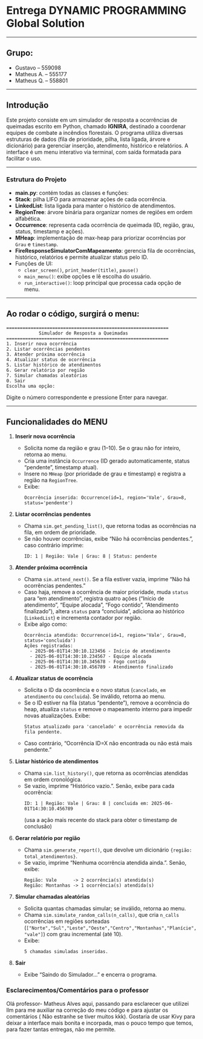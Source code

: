 # Entrega DYNAMIC PROGRAMMING Global Solution
---

## Grupo:
- Gustavo – 559098  
- Matheus A. – 555177  
- Matheus Q. – 558801  

---

## Introdução

Este projeto consiste em um simulador de resposta a ocorrências de queimadas escrito em Python, chamado **IGNIRA**, destinado a coordenar equipes de combate a incêndios florestais. O programa utiliza diversas estruturas de dados (fila de prioridade, pilha, lista ligada, árvore e dicionário) para gerenciar inserção, atendimento, histórico e relatórios. A interface é um menu interativo via terminal, com saída formatada para facilitar o uso.

---

### Estrutura do Projeto

- **main.py**: contém todas as classes e funções:
 - **Stack**: pilha LIFO para armazenar ações de cada ocorrência.
  - **LinkedList**: lista ligada para manter o histórico de atendimentos.
  - **RegionTree**: árvore binária para organizar nomes de regiões em ordem alfabética.
  - **Occurrence**: representa cada ocorrência de queimada (ID, região, grau, status, timestamp e ações).
  - **MHeap**: implementação de max-heap para priorizar ocorrências por `Grau` e `timestamp`.
  - **FireResponseSimulatorComMapeamento**: gerencia fila de ocorrências, histórico, relatórios e permite atualizar status pelo ID.
  - Funções de UI:
    - `clear_screen()`, `print_header(title)`, `pause()`
    - `main_menu()`: exibe opções e lê escolha do usuário.
    - `run_interactive()`: loop principal que processa cada opção de menu.

---

## Ao rodar o código, surgirá o menu:

    ============================================================
                Simulador de Resposta a Queimadas               
    ============================================================
    1. Inserir nova ocorrência
    2. Listar ocorrências pendentes
    3. Atender próxima ocorrência
    4. Atualizar status de ocorrência
    5. Listar histórico de atendimentos
    6. Gerar relatório por região
    7. Simular chamadas aleatórias
    0. Sair
    Escolha uma opção:

Digite o número correspondente e pressione Enter para navegar.

---
## Funcionalidades do MENU

1. **Inserir nova ocorrência**
   - Solicita nome da região e grau (1–10). Se o grau não for inteiro, retorna ao menu.
   - Cria uma instância `Occurrence` (ID gerado automaticamente, status “pendente”, timestamp atual).
   - Insere no `MHeap` (por prioridade de grau e timestamp) e registra a região na `RegionTree`.
   - Exibe:
     ```
     Ocorrência inserida: Occurrence(id=1, region='Vale', Grau=8, status='pendente')
     ```

2. **Listar ocorrências pendentes**
   - Chama `sim.get_pending_list()`, que retorna todas as ocorrências na fila, em ordem de prioridade.
   - Se não houver ocorrências, exibe “Não há ocorrências pendentes.”, caso contrário imprime:
     ```
     ID: 1 | Região: Vale | Grau: 8 | Status: pendente
     ```

3. **Atender próxima ocorrência**
   - Chama `sim.attend_next()`. Se a fila estiver vazia, imprime “Não há ocorrências pendentes.”
   - Caso haja, remove a ocorrência de maior prioridade, muda `status` para “em atendimento”, registra quatro ações (“Início de atendimento”, “Equipe alocada”, “Fogo contido”, “Atendimento finalizado”), altera `status` para “concluida”, adiciona ao histórico (`LinkedList`) e incrementa contador por região.
   - Exibe algo como:
     ```
     Ocorrência atendida: Occurrence(id=1, region='Vale', Grau=8, status='concluida')
     Ações registradas:
       - 2025-06-01T14:30:10.123456 - Início de atendimento
       - 2025-06-01T14:30:10.234567 - Equipe alocada
       - 2025-06-01T14:30:10.345678 - Fogo contido
       - 2025-06-01T14:30:10.456789 - Atendimento finalizado
     ```

4. **Atualizar status de ocorrência**
   - Solicita o ID da ocorrência e o novo status (`cancelado`, `em atendimento` ou `concluida`). Se inválido, retorna ao menu.
   - Se o ID estiver na fila (status “pendente”), remove a ocorrência do heap, atualiza `status` e remove o mapeamento interno para impedir novas atualizações. Exibe:
     ```
     Status atualizado para 'cancelado' e ocorrência removida da fila pendente.
     ```
   - Caso contrário, “Ocorrência ID=X não encontrada ou não está mais pendente.”

5. **Listar histórico de atendimentos**
   - Chama `sim.list_history()`, que retorna as ocorrências atendidas em ordem cronológica.
   - Se vazio, imprime “Histórico vazio.”. Senão, exibe para cada ocorrência:
     ```
     ID: 1 | Região: Vale | Grau: 8 | concluida em: 2025-06-01T14:30:10.456789
     ```
     (usa a ação mais recente do stack para obter o timestamp de conclusão)

6. **Gerar relatório por região**
   - Chama `sim.generate_report()`, que devolve um dicionário `{região: total_atendimentos}`.
   - Se vazio, imprime “Nenhuma ocorrência atendida ainda.”. Senão, exibe:
     ```
     Região: Vale      -> 2 ocorrência(s) atendida(s)
     Região: Montanhas -> 1 ocorrência(s) atendida(s)
     ```

7. **Simular chamadas aleatórias**
   - Solicita quantas chamadas simular; se inválido, retorna ao menu.
   - Chama `sim.simulate_random_calls(n_calls)`, que cria `n_calls` ocorrências em regiões sorteadas (`["Norte","Sul","Leste","Oeste","Centro","Montanhas","Planície","vale"]`) com grau incremental (até 10).
   - Exibe:
     ```
     5 chamadas simuladas inseridas.
     ```

0. **Sair**
   - Exibe “Saindo do Simulador...” e encerra o programa.


### Esclarecimentos/Comentários para o professor
Olá professor- Matheus Alves aqui, passando para esclarecer que utilizei llm para me auxiliar na correção do meu código e para ajustar os comentários ( Não estranhe se tiver muitos kkk). Gostaria de usar Kivy para deixar a interface mais bonita e incorpada, mas o pouco tempo que temos, para fazer tantas entregas, não me permite. 

